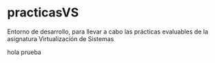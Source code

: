 # practicasVS
Entorno de desarrollo, para llevar a cabo las prácticas evaluables de la asignatura Virtualización de Sistemas

hola prueba

